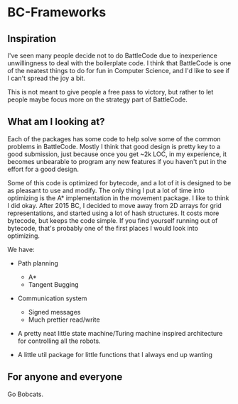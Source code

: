 # BC-Frameworks

## Inspiration

I've seen many people decide not to do BattleCode due to inexperience unwillingness to deal with the boilerplate code. I think that BattleCode is one of the neatest things to do for fun in Computer Science, and I'd like to see if I can't spread the joy a bit.

This is not meant to give people a free pass to victory, but rather to let people maybe focus more on the strategy part of BattleCode. 

## What am I looking at?

Each of the packages has some code to help solve some of the common problems in BattleCode. Mostly I think that good design is pretty key to a good submission, just because once you get ~2k LOC, in my experience, it becomes unbearable to program any new features if you haven't put in the effort for a good design. 

Some of this code is optimized for bytecode, and a lot of it is designed to be as pleasant to use and modify.
The only thing I put a lot of time into optimizing is the A* implementation in the movement package. I like to think I did okay.
After 2015 BC, I decided to move away from 2D arrays for grid representations, and started using a lot of hash structures. It costs more bytecode, but keeps the code simple. If you find yourself running out of bytecode, that's probably one of the first places I would look into optimizing. 

We have:

* Path planning
	* A*
	* Tangent Bugging

* Communication system
	* Signed messages
	* Much prettier read/write

* A pretty neat little state machine/Turing machine inspired architecture for controlling all the robots.

* A little util package for little functions that I always end up wanting


## For anyone and everyone

Go Bobcats.

